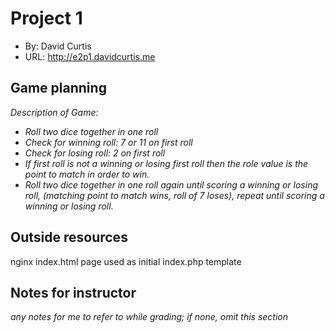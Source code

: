 # Project 1
+ By: David Curtis
+ URL: <http://e2p1.davidcurtis.me>

## Game planning
_Description of Game:_
+ _Roll two dice together in one roll_
+ _Check for winning roll:  7 or 11 on first roll_
+ _Check for losing roll:  2 on first roll_
+ _If first roll is not a winning or losing first roll then the role value is the point to match in order to win._
+ _Roll two dice together in one roll again until scoring a winning or losing roll, (matching point to match wins, roll of 7 loses), repeat until scoring a winning or losing roll._




## Outside resources
nginx index.html page used as initial index.php template

## Notes for instructor
*any notes for me to refer to while grading; if none, omit this section*